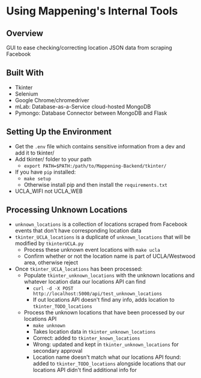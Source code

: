 # Using Mappening's Internal Tools

## Overview
GUI to ease checking/correcting location JSON data from scraping Facebook

## Built With
- Tkinter
- Selenium
- Google Chrome/chromedriver
- mLab: Database-as-a-Service cloud-hosted MongoDB
- Pymongo: Database Connector between MongoDB and Flask

## Setting Up the Environment
- Get the `.env` file which contains sensitive information from a dev and add it to tkinter/
- Add tkinter/ folder to your path
  - `export PATH=$PATH:/path/to/Mappening-Backend/tkinter/`
- If you have `pip` installed:
  - `make setup`
  - Otherwise install pip and then install the `requirements.txt`
- UCLA_WIFI not UCLA_WEB

## Processing Unknown Locations
- `unknown_locations` is a collection of locations scraped from Facebook events that don't have corresponding location data
- `tkinter_UCLA_locations` is a duplicate of `unknown_locations` that will be modified by `tkinterUCLA.py`
  - Process these unknown event locations with `make ucla`
  - Confirm whether or not the location name is part of UCLA/Westwood area, otherwise reject
- Once `tkinter_UCLA_locations` has been processed:
  - Populate `tkinter_unknown_locations` with the unknown locations and whatever location data our locations API can find
    - `curl -d -X POST http://localhost:5000/api/test_unknown_locations`
    - If out locations API doesn't find any info, adds location to `tkinter_TODO_locations`
  - Process the unknown locations that have been processed by our locations API
    - `make unknown`
    - Takes location data in `tkinter_unknown_locations`
    - Correct: added to `tkinter_known_locations`
    - Wrong: updated and kept in `tkinter_unknown_locations` for secondary approval
    - Location name doesn't match what our locations API found: added to `tkinter_TODO_locations` alongside locations that our locations API didn't find additional info for
